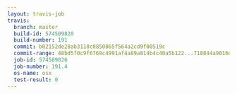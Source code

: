 ```yaml
---
layout: travis-job
travis:
  branch: master
  build-id: 574509820
  build-number: 191
  commit: b02152de28ab3118c0850865f564a2cd9f00519c
  commit-range: 48bd5f0c9f6769c4991af4a89a814b4c40a5b122...718844a9016dfa37ced601121b05e54186d3e8c3
  job-id: 574509826
  job-number: 191.4
  os-name: osx
  test-result: 0
---
```

